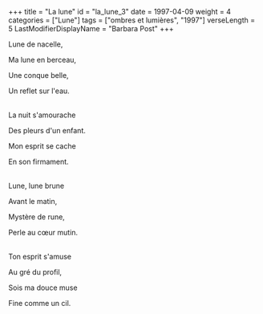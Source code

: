 +++
title = "La lune"
id = "la_lune_3"
date = 1997-04-09
weight = 4
categories = ["Lune"]
tags = ["ombres et lumières", "1997"]
verseLength = 5
LastModifierDisplayName = "Barbara Post"
+++

Lune de nacelle,

Ma lune en berceau,

Une conque belle,

Un reflet sur l'eau.

 \
La nuit s'amourache

Des pleurs d'un enfant.

Mon esprit se cache

En son firmament.

 \
Lune, lune brune

Avant le matin,

Mystère de rune,

Perle au cœur mutin.

 \
Ton esprit s'amuse

Au gré du profil,

Sois ma douce muse

Fine comme un cil.
